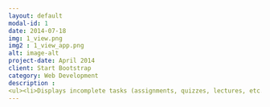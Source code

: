 ```yaml
---
layout: default
modal-id: 1
date: 2014-07-18
img: 1_view.png
img2 : 1_view_app.png
alt: image-alt
project-date: April 2014
client: Start Bootstrap
category: Web Development
description : 
<ul><li>Displays incomplete tasks (assignments, quizzes, lectures, etc.)</li><li>Shows completed tasks</li><li>Presents new announcements</li><li>Displays events scheduled for the day</li><li>Shows a cute cat</li></ul>
---
```

